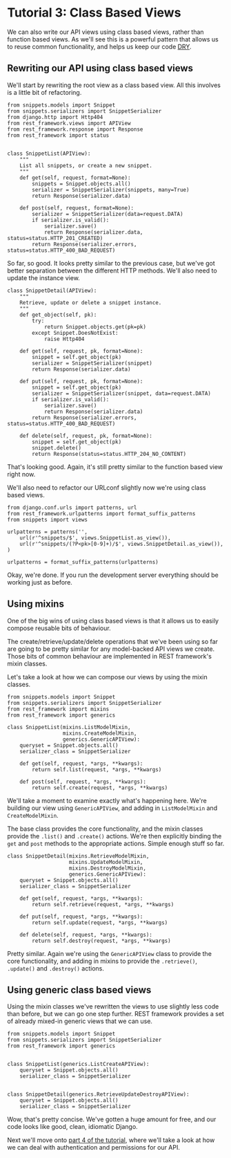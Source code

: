 # Tutorial 3: Class Based Views

We can also write our API views using class based views, rather than function based views.  As we'll see this is a powerful pattern that allows us to reuse common functionality, and helps us keep our code [DRY][dry].

## Rewriting our API using class based views

We'll start by rewriting the root view as a class based view.  All this involves is a little bit of refactoring.

    from snippets.models import Snippet
    from snippets.serializers import SnippetSerializer
    from django.http import Http404
    from rest_framework.views import APIView
    from rest_framework.response import Response
    from rest_framework import status


    class SnippetList(APIView):
        """
        List all snippets, or create a new snippet.
        """
        def get(self, request, format=None):
            snippets = Snippet.objects.all()
            serializer = SnippetSerializer(snippets, many=True)
            return Response(serializer.data)

        def post(self, request, format=None):
            serializer = SnippetSerializer(data=request.DATA)
            if serializer.is_valid():
                serializer.save()
                return Response(serializer.data, status=status.HTTP_201_CREATED)
            return Response(serializer.errors, status=status.HTTP_400_BAD_REQUEST)

So far, so good.  It looks pretty similar to the previous case, but we've got better separation between the different HTTP methods.  We'll also need to update the instance view. 

    class SnippetDetail(APIView):
        """
        Retrieve, update or delete a snippet instance.
        """
        def get_object(self, pk):
            try:
                return Snippet.objects.get(pk=pk)
            except Snippet.DoesNotExist:
                raise Http404

        def get(self, request, pk, format=None):
            snippet = self.get_object(pk)
            serializer = SnippetSerializer(snippet)
            return Response(serializer.data)

        def put(self, request, pk, format=None):
            snippet = self.get_object(pk)
            serializer = SnippetSerializer(snippet, data=request.DATA)
            if serializer.is_valid():
                serializer.save()
                return Response(serializer.data)
            return Response(serializer.errors, status=status.HTTP_400_BAD_REQUEST)

        def delete(self, request, pk, format=None):
            snippet = self.get_object(pk)
            snippet.delete()
            return Response(status=status.HTTP_204_NO_CONTENT)

That's looking good.  Again, it's still pretty similar to the function based view right now.

We'll also need to refactor our URLconf slightly now we're using class based views.

    from django.conf.urls import patterns, url
    from rest_framework.urlpatterns import format_suffix_patterns
    from snippets import views

    urlpatterns = patterns('',
        url(r'^snippets/$', views.SnippetList.as_view()),
        url(r'^snippets/(?P<pk>[0-9]+)/$', views.SnippetDetail.as_view()),
    )
    
    urlpatterns = format_suffix_patterns(urlpatterns)

Okay, we're done.  If you run the development server everything should be working just as before.

## Using mixins

One of the big wins of using class based views is that it allows us to easily compose reusable bits of behaviour.

The create/retrieve/update/delete operations that we've been using so far are going to be pretty similar for any model-backed API views we create.  Those bits of common behaviour are implemented in REST framework's mixin classes.

Let's take a look at how we can compose our views by using the mixin classes.

    from snippets.models import Snippet
    from snippets.serializers import SnippetSerializer
    from rest_framework import mixins
    from rest_framework import generics

    class SnippetList(mixins.ListModelMixin,
                      mixins.CreateModelMixin,
                      generics.GenericAPIView):
        queryset = Snippet.objects.all()
        serializer_class = SnippetSerializer

        def get(self, request, *args, **kwargs):
            return self.list(request, *args, **kwargs)

        def post(self, request, *args, **kwargs):
            return self.create(request, *args, **kwargs)

We'll take a moment to examine exactly what's happening here.  We're building our view using `GenericAPIView`, and adding in `ListModelMixin` and `CreateModelMixin`.

The base class provides the core functionality, and the mixin classes provide the `.list()` and `.create()` actions.  We're then explicitly binding the `get` and `post` methods to the appropriate actions.  Simple enough stuff so far.

    class SnippetDetail(mixins.RetrieveModelMixin,
                        mixins.UpdateModelMixin,
                        mixins.DestroyModelMixin,
                        generics.GenericAPIView):
        queryset = Snippet.objects.all()
        serializer_class = SnippetSerializer

        def get(self, request, *args, **kwargs):
            return self.retrieve(request, *args, **kwargs)

        def put(self, request, *args, **kwargs):
            return self.update(request, *args, **kwargs)

        def delete(self, request, *args, **kwargs):
            return self.destroy(request, *args, **kwargs)

Pretty similar.  Again we're using the `GenericAPIView` class to provide the core functionality, and adding in mixins to provide the `.retrieve()`, `.update()` and `.destroy()` actions.

## Using generic class based views

Using the mixin classes we've rewritten the views to use slightly less code than before, but we can go one step further.  REST framework provides a set of already mixed-in generic views that we can use.

    from snippets.models import Snippet
    from snippets.serializers import SnippetSerializer
    from rest_framework import generics


    class SnippetList(generics.ListCreateAPIView):
        queryset = Snippet.objects.all()
        serializer_class = SnippetSerializer


    class SnippetDetail(generics.RetrieveUpdateDestroyAPIView):
        queryset = Snippet.objects.all()
        serializer_class = SnippetSerializer

Wow, that's pretty concise.  We've gotten a huge amount for free, and our code looks like good, clean, idiomatic Django.

Next we'll move onto [part 4 of the tutorial][tut-4], where we'll take a look at how we can deal with authentication and permissions for our API.

[dry]: http://en.wikipedia.org/wiki/Don't_repeat_yourself
[tut-4]: 4-authentication-and-permissions.md
